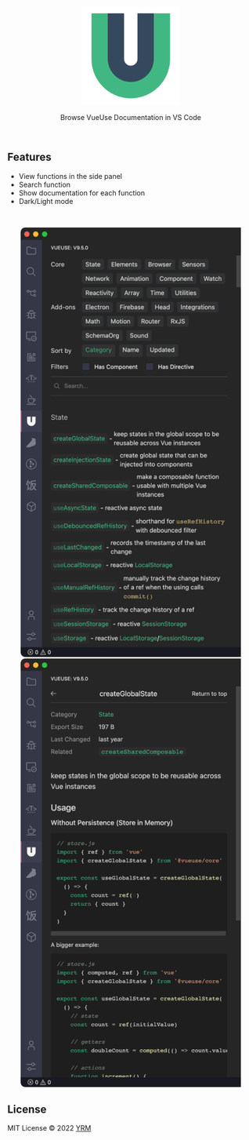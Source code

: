 <br>
<p align="center">
<a href="https://vueuse.org" target="_blank">
<img src="resources/logo.png" alt="Vue Use" width="200"/>
</a>
</p>

<p align="center">
Browse VueUse Documentation in VS Code
</p>

<br>

## Features

- View functions in the side panel
- Search function
- Show documentation for each function
- Dark/Light mode

<br>

<p align="center">
<img width="450" src="resources/snapshot1.png">
<img width="450" src="resources/snapshot2.png">
</p>

## License

MIT License © 2022 [YRM](https://github.com/yrming)